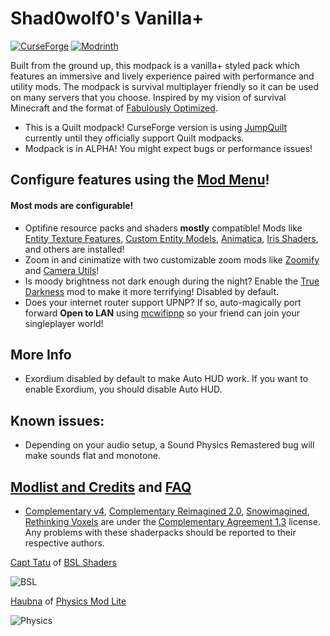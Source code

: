 # Shad0wolf0's Vanilla+
[![CurseForge](https://cf.way2muchnoise.eu/full_shad0wolf0s-modpack_downloads%20on%20CurseForge.svg?badge_style=for_the_badge)](https://beta.curseforge.com/minecraft/modpacks/shad0wolf0s-modpack)
[![Modrinth](https://img.shields.io/modrinth/dt/shad0wolf0s-modpack?color=4&label=Download%20from%20Modrinth&style=for-the-badge)](https://modrinth.com/modpack/shad0wolf0s-modpack)

Built from the ground up, this modpack is a vanilla+ styled pack which features an immersive and lively experience paired with performance and utility  mods. The modpack is survival multiplayer friendly so it can be used on many servers that you choose. Inspired by my vision of survival Minecraft and the format of [Fabulously Optimized](https://modrinth.com/modpack/fabulously-optimized).

- This is a Quilt modpack! CurseForge version is using [JumpQuilt](https://www.curseforge.com/minecraft/mc-mods/jumpquilt) currently until they officially support Quilt modpacks.
- Modpack is in ALPHA! You might expect bugs or performance issues!

## Configure features using the [Mod Menu](https://modrinth.com/mod/modmenu)!
#### Most mods are configurable!
- Optifine resource packs and shaders **mostly** compatible! Mods like [Entity Texture Features](https://modrinth.com/mod/entitytexturefeatures), [Custom Entity Models](https://modrinth.com/mod/cem), [Animatica](https://modrinth.com/mod/animatica), [Iris Shaders](https://modrinth.com/mod/iris), and others are installed!
- Zoom in and cinimatize with two customizable zoom mods like [Zoomify](https://modrinth.com/mod/zoomify) and [Camera Utils](https://modrinth.com/mod/camera-utils)!
- Is moody brightness not dark enough during the night? Enable the [True Darkness](https://modrinth.com/mod/true-darkness) mod to make it more terrifying! Disabled by default.
- Does your internet router support UPNP? If so, auto-magically port forward **Open to LAN** using [mcwifipnp](https://modrinth.com/mod/mcwifipnp) so your friend can join your singleplayer world!

## More Info
- Exordium disabled by default to make Auto HUD work. If you want to enable Exordium, you should disable Auto HUD.

## Known issues:
- Depending on your audio setup, a Sound Physics Remastered bug will make sounds flat and monotone.

## [Modlist and Credits](https://github.com/Shad0wolf0/Shad0wolf0s-Modpack/wiki) and [FAQ](https://github.com/Shad0wolf0/Shad0wolf0s-Modpack/blob/main/faq.md)
- [Complementary v4](https://modrinth.com/shader/complementary-shaders-v4), [Complementary Reimagined 2.0](https://modrinth.com/shader/complementary-reimagined), [Snowimagined](https://modrinth.com/shader/snowimagined), [Rethinking Voxels](https://modrinth.com/shader/rethinking-voxels) are under the [Complementary Agreement 1.3](https://github.com/ComplementaryDevelopment/ComplementaryShadersV4/blob/main/License.txt) license. Any problems with these shaderpacks should be reported to their respective authors.

[Capt Tatu](https://bitslablab.com) of [BSL Shaders](https://modrinth.com/shader/bsl-shaders)

![BSL](https://cdn-raw.modrinth.com/data/aUvCh0I8/images/5c34ddae6001fa432ff329ea5b4ab6300c638c7e.png)

[Haubna](https://minecraftphysicsmod.com/) of [Physics Mod Lite](https://modrinth.com/mod/physicsmod)

![Physics](https://cdn-raw.modrinth.com/data/aUvCh0I8/images/d097519d827d1281386bee91a409b2c86a430d1e.png)
